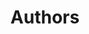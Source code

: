 ---
title: 'Authors'
field: 'dc.contributor.author'
slug: 'dc-contributor-author'
description: 'Persons or organizations intellectually responsible for the content of the resource'
comment: 'Consistent style recommended. Use resources like ORCID or ROR. Note: using legacy “dc” namespace due to limitations with the DSpace institutional repository software. Data element used by Evidensia'
required: True
module: 'Provenance'
cluster: 'Global'
policy: 'Free value. Repeat values.'
layout: 'home'
---